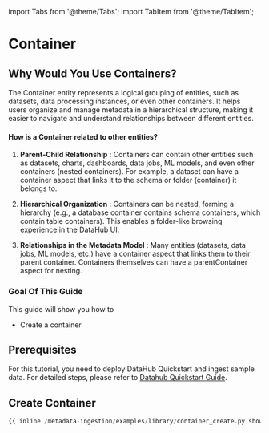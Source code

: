 import Tabs from '@theme/Tabs';
import TabItem from '@theme/TabItem';

# Container

## Why Would You Use Containers?

The Container entity represents a logical grouping of entities, such as datasets, data processing instances, or even other containers. It helps users organize and manage metadata in a hierarchical structure, making it easier to navigate and understand relationships between different entities.

#### How is a Container related to other entities?

1. **Parent-Child Relationship** : Containers can contain other entities such as datasets, charts, dashboards, data jobs, ML models, and even other containers (nested containers). For example, a dataset can have a container aspect that links it to the schema or folder (container) it belongs to.

2. **Hierarchical Organization** : Containers can be nested, forming a hierarchy (e.g., a database container contains schema containers, which contain table containers). This enables a folder-like browsing experience in the DataHub UI.

3. **Relationships in the Metadata Model** : Many entities (datasets, data jobs, ML models, etc.) have a container aspect that links them to their parent container. Containers themselves can have a parentContainer aspect for nesting.

### Goal Of This Guide

This guide will show you how to

- Create a container

## Prerequisites

For this tutorial, you need to deploy DataHub Quickstart and ingest sample data.
For detailed steps, please refer to [Datahub Quickstart Guide](/docs/quickstart.md).

## Create Container

<Tabs>
<TabItem value="python" label="Python" default>

```python
{{ inline /metadata-ingestion/examples/library/container_create.py show_path_as_comment }}
```

</TabItem>
</Tabs>
